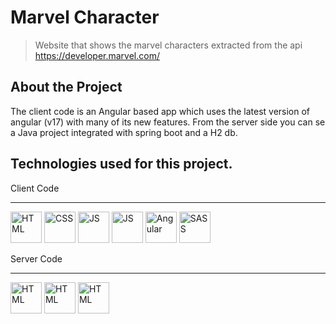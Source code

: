 # **Marvel Character**

> Website that shows the marvel characters extracted from the api https://developer.marvel.com/

## About the Project

The client code is an Angular based app which uses the latest version of angular (v17) with many of its new features.
From the server side you can se a Java project integrated with spring boot and a H2 db.

## **Technologies used for this project.**

Client Code
------ ----
[<img src='https://img.icons8.com/color/96/000000/html-5--v1.png' alt='HTML' width='50px'/>](https://html.spec.whatwg.org/multipage/)
[<img src='https://img.icons8.com/color/96/000000/css3.png' alt='CSS' width='50px'/>](https://www.css3.com/)
[<img src='https://img.icons8.com/color/96/000000/javascript--v1.png' alt='JS' width='50px'/>](https://developer.mozilla.org/en-US/docs/Web/JavaScript)
[<img src='https://img.icons8.com/?size=512&id=nCj4PvnCO0tZ&format=png' alt='JS' width='50px'/>](https://www.typescriptlang.org/)
[<img src='https://img.icons8.com/?size=512&id=71257&format=png' alt='Angular' width='50px'/>](https://angular.io/)
[<img src='https://img.icons8.com/color/96/000000/sass.png' alt='SASS' width='50px'/>](https://sass-lang.com/)

Server Code
------ ----
[<img src='https://www.google.com/url?sa=i&url=https%3A%2F%2Fwww.pngwing.com%2Fen%2Ffree-png-ifyun&psig=AOvVaw1bZxESQrKNRspBM4ZsL8CN&ust=1701801572298000&source=images&cd=vfe&ved=0CBEQjRxqFwoTCMCN1Im39oIDFQAAAAAdAAAAABAE' alt='HTML' width='50px'/>](https://www.java.com/es/)
[<img src='https://spring.io/icons/icon-144x144.png?v=96334d577af708644f6f0495dd1c7bc8' alt='HTML' width='50px'/>](https://spring.io/projects/spring-boot)
[<img src='https://www.h2database.com/html/images/h2-logo-2.png' alt='HTML' width='50px'/>](https://www.h2database.com/html/main.html)